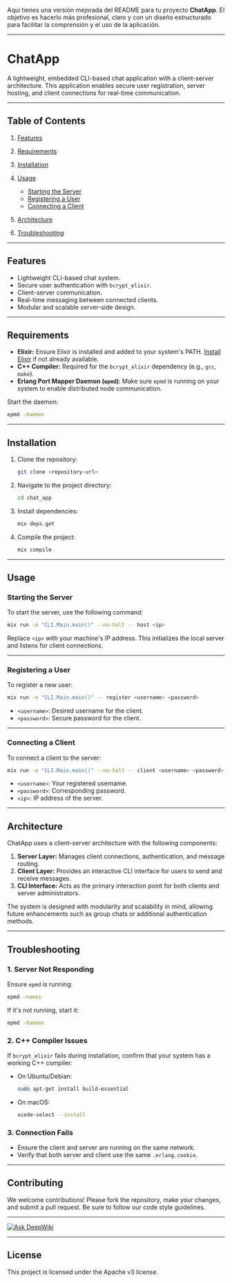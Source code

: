 Aquí tienes una versión mejorada del README para tu proyecto **ChatApp**. El objetivo es hacerlo más profesional, claro y con un diseño estructurado para facilitar la comprensión y el uso de la aplicación.

---

# **ChatApp**

A lightweight, embedded CLI-based chat application with a client-server architecture. This application enables secure user registration, server hosting, and client connections for real-time communication.

---

## **Table of Contents**

1. [Features](#features)
2. [Requirements](#requirements)
3. [Installation](#installation)
4. [Usage](#usage)

   * [Starting the Server](#starting-the-server)
   * [Registering a User](#registering-a-user)
   * [Connecting a Client](#connecting-a-client)
5. [Architecture](#architecture)
6. [Troubleshooting](#troubleshooting)

---

## **Features**

* Lightweight CLI-based chat system.
* Secure user authentication with `bcrypt_elixir`.
* Client-server communication.
* Real-time messaging between connected clients.
* Modular and scalable server-side design.

---

## **Requirements**

* **Elixir:** Ensure Elixir is installed and added to your system's PATH.
  [Install Elixir](https://elixir-lang.org/install.html) if not already available.
* **C++ Compiler:** Required for the `bcrypt_elixir` dependency (e.g., `gcc`, `make`).
* **Erlang Port Mapper Daemon (`epmd`)**: Make sure `epmd` is running on your system to enable distributed node communication.

Start the daemon:

```bash
epmd -daemon
```

---

## **Installation**

1. Clone the repository:

   ```bash
   git clone <repository-url>
   ```
2. Navigate to the project directory:

   ```bash
   cd chat_app
   ```
3. Install dependencies:

   ```bash
   mix deps.get
   ```
4. Compile the project:

   ```bash
   mix compile
   ```

---

## **Usage**

### **Starting the Server**

To start the server, use the following command:

```bash
mix run -e "CLI.Main.main()" --no-halt -- host <ip>
```

Replace `<ip>` with your machine's IP address. This initializes the local server and listens for client connections.

---

### **Registering a User**

To register a new user:

```bash
mix run -e "CLI.Main.main()" -- register <username> <password>
```

* `<username>`: Desired username for the client.
* `<password>`: Secure password for the client.

---

### **Connecting a Client**

To connect a client to the server:

```bash
mix run -e "CLI.Main.main()" --no-halt -- client <username> <password> <ip>
```

* `<username>`: Your registered username.
* `<password>`: Corresponding password.
* `<ip>`: IP address of the server.

---

## **Architecture**

ChatApp uses a client-server architecture with the following components:

1. **Server Layer:** Manages client connections, authentication, and message routing.
2. **Client Layer:** Provides an interactive CLI interface for users to send and receive messages.
3. **CLI Interface:** Acts as the primary interaction point for both clients and server administrators.

The system is designed with modularity and scalability in mind, allowing future enhancements such as group chats or additional authentication methods.

---

## **Troubleshooting**

### **1. Server Not Responding**

Ensure `epmd` is running:

```bash
epmd -names
```

If it's not running, start it:

```bash
epmd -daemon
```

### **2. C++ Compiler Issues**

If `bcrypt_elixir` fails during installation, confirm that your system has a working C++ compiler:

* On Ubuntu/Debian:

  ```bash
  sudo apt-get install build-essential
  ```
* On macOS:

  ```bash
  xcode-select --install
  ```

### **3. Connection Fails**

* Ensure the client and server are running on the same network.
* Verify that both server and client use the same `.erlang.cookie`.

---

## **Contributing**

We welcome contributions! Please fork the repository, make your changes, and submit a pull request. Be sure to follow our code style guidelines.

---
[![Ask DeepWiki](https://deepwiki.com/badge.svg)](https://deepwiki.com/walter1705/chat-app)

---

## **License**

This project is licensed under the Apache v3 license.
